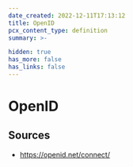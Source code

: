 ```yaml
---
date_created: 2022-12-11T17:13:12
title: OpenID
pcx_content_type: definition
summary: >-

hidden: true
has_more: false
has_links: false
---
```


# OpenID

## Sources

-   https://openid.net/connect/
